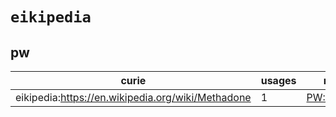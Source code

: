 # `eikipedia`

## pw

| curie                                             |   usages | nodes                                                   |
|---------------------------------------------------|----------|---------------------------------------------------------|
| eikipedia:https://en.wikipedia.org/wiki/Methadone |        1 | [PW:0001939](http://purl.obolibrary.org/obo/PW_0001939) |

